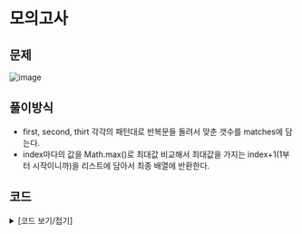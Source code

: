 # 모의고사

## 문제

![image](https://github.com/Employment-Study/Team_StudyJava/assets/44068819/6c0215d7-0809-4fbc-aaf9-85df3953fcc4)

## 풀이방식

- first, second, thirt 각각의 패턴대로 반복문들 돌려서 맞춘 갯수를 matches에 담는다.
- index마다의 값을 Math.max()로 최대값 비교해서 최대값을 가지는 index+1(1부터 시작이니까)을 리스트에 담아서 최종 배열에 반환한다.

## 코드

<details>
<summary>
[코드 보기/접기]
</summary>

```java

import java.util.ArrayList;
import java.util.Arrays;

// 모의고사
class Solution {
	public int[] solution(int[] answers) {
		int[] answer = new int[3];
		int[] matches = new int[3];
		int[] first = { 1, 2, 3, 4, 5 };
		int[] second = { 2, 1, 2, 3, 2, 4, 2, 5 };
		int[] third = { 3, 3, 1, 1, 2, 2, 4, 4, 5, 5 };
		int max = 0;
		int n = answers.length;
		int count = 0;
		for (int i = 0; i < answers.length; i++) {
			if (answers[i] == first[i % 5])
				matches[0]++;
			if (answers[i] == second[i % 8])
				matches[1]++;
			if (answers[i] == third[i % 10])
				matches[2]++;
		}
		
		
		max = Math.max(matches[0], Math.max(matches[1],matches[2]));
		
		ArrayList<Integer> list = new ArrayList<Integer>();
		
		for(int i=0;i<matches.length;i++) {
			if(matches[i] == max) {
				list.add(i+1);
			}
		}
		answer = new int[list.size()];
		for(int i=0;i<list.size();i++) {
			answer[i] = list.get(i); 
		}

		return answer;
	}
}

```

</details>
